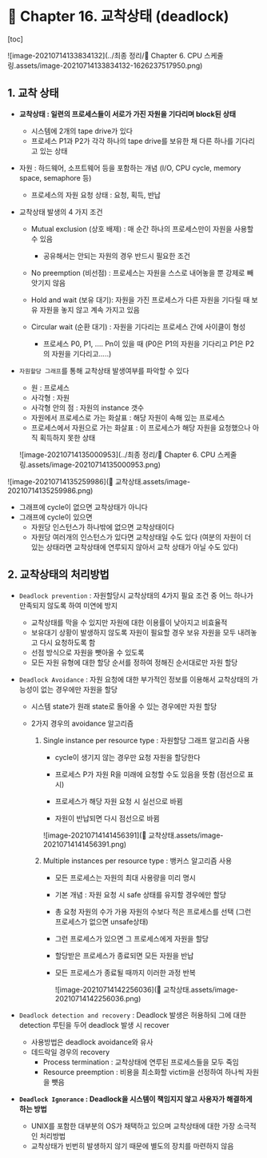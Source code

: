 # 📙 Chapter 16. 교착상태 (deadlock)

[toc]

![image-20210714133834132](../최종 정리/📙 Chapter 6. CPU 스케줄링.assets/image-20210714133834132-1626237517950.png)



## 1. 교착 상태

- **교착상태 : 일련의 프로세스들이 서로가 가진 자원을 기다리며 block된 상태**
  - 시스템에 2개의 tape drive가 있다
  - 프로세스 P1과 P2가 각각 하나의 tape drive를 보유한 채 다른 하나를 기다리고 있는 상태
- 자원 : 하드웨어, 소프트웨어 등을  포함하는 개념 (I/O, CPU cycle, memory space, semaphore 등)
  - 프로세스의 자원 요청 상태 : 요청, 획득, 반납



- 교착상태 발생의 4 가지 조건

  - Mutual exclusion (상호 배제) : 매 순간 하나의 프로세스만이 자원을 사용할 수 있음

    - 공유해서는 안되는 자원의 경우 반드시 필요한 조건

  - No preemption (비선점) : 프로세스는 자원을 스스로 내어놓을 뿐 강제로 빼앗기지 않음

  - Hold and wait (보유 대기): 자원을 가진 프로세스가 다른 자원을 기다릴 때 보유 자원을 놓지 않고 계속 가지고 있음

  - Circular wait (순환 대기) : 자원을 기다리는 프로세스 간에 사이클이 형성

    - 프로세스 P0, P1, .... Pn이 있을 때 (P0은 P1의 자원을 기다리고 P1은 P2의 자원을 기다리고.....)

    

- `자원할당 그래프`를 통해 교착상태 발생여부를 파악할 수 있다

  - 원 : 프로세스
  - 사각형 : 자원
  - 사각형 안의 점 : 자원의 instance 갯수
  - 자원에서 프로세스로 가는 화살표 : 해당 자원이 속해 있는 프로세스
  - 프로세스에서 자원으로 가는 화살표 : 이 프로세스가 해당 자원을 요청했으나 아직 획득하지 못한 상태
  
  ![image-20210714135000953](../최종 정리/📙 Chapter 6. CPU 스케줄링.assets/image-20210714135000953.png)

![image-20210714135259986](📙 교착상태.assets/image-20210714135259986.png)

- 그래프에 cycle이 없으면 교착상태가 아니다
- 그래프에 cycle이 있으면 
  - 자원당 인스턴스가 하나밖에 없으면 교착상태이다 
  - 자원당 여러개의 인스턴스가 있다면 교착상태일 수도 있다 (여분의 자원이 더 있는 상태라면 교착상태에 연루되지 않아서 교착 상태가 아닐 수도 있다)



## 2. 교착상태의 처리방법

- `Deadlock prevention` : 자원할당시 교착상태의 4가지 필요 조건 중 어느 하나가 만족되지 않도록 하여 미연에 방지

  - 교착상태를 막을 수 있지만 자원에 대한 이용률이 낮아지고 비효율적
  - 보유대기 상황이 발생하지 않도록 자원이 필요할 경우 보유 자원을 모두 내려놓고 다시 요청하도록 함
  - 선점 방식으로 자원을 뺏아올 수 있도록
  - 모든 자원 유형에 대한 할당 순서를 정하여 정해진 순서대로만 자원 할당

  

- `Deadlock Avoidance` : 자원 요청에 대한 부가적인 정보를 이용해서 교착상태의 가능성이 없는 경우에만 자원을 할당

  - 시스템 state가 원래 state로 돌아올 수 있는 경우에만 자원 할당

  - 2가지 경우의 avoidance 알고리즘

    1. Single instance per resource type : 자원할당 그래프 알고리즘 사용

       - cycle이 생기지 않는 경우만 요청 자원을 할당한다

       - 프로세스 P가 자원 R을 미래에 요청할 수도 있음을 뜻함 (점선으로 표시)
       - 프로세스가 해당 자원 요청 시 실선으로 바뀜 
       - 자원이 반납되면 다시 점선으로 바뀜

       ![image-20210714141456391](📙 교착상태.assets/image-20210714141456391.png)

    2. Multiple instances per resource type : 뱅커스 알고리즘 사용

       - 모든 프로세스는 자원의 최대 사용량을 미리 명시

       - 기본 개념 : 자원 요청 시 safe 상태를 유지할 경우에만 할당

       - 총 요청 자원의 수가 가용 자원의 수보다 적은 프로세스를 선택 (그런 프로세스가 없으면 unsafe상태)

       - 그런 프로세스가 있으면 그 프로세스에게 자원을 할당

       - 할당받은 프로세스가 종료되면 모든 자원을 반납

       - 모든 프로세스가 종료될 때까지 이러한 과정 반복

         ![image-20210714142256036](📙 교착상태.assets/image-20210714142256036.png)

         

- `Deadlock detection and recovery` : Deadlock 발생은 허용하되 그에 대한 detection 루틴을 두어 deadlock 발생 시 recover

  - 사용방법은 deadlock avoidance와 유사
  - 데드락일 경우의 recovery
    - Process termination : 교착상태에 연루된 프로세스들을 모두 죽임
    - Resource preemption : 비용을 최소화할 victim을 선정하여 하나씩 자원을 뺏음

  

- **`Deadlock Ignorance` : Deadlock을 시스템이 책임지지 않고 사용자가 해결하게 하는 방법**

  - UNIX를 포함한 대부분의 OS가 채택하고 있으며 교착상태에 대한 가장 소극적인 처리방법
  - 교착상태가 빈번히 발생하지 않기 때문에 별도의 장치를 마련하지 않음

